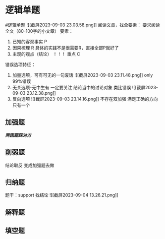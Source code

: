 # 逻辑单题
#逻辑单题
![[截屏2023-09-03 23.03.58.png]]
阅读文章，找全要素：
要求阅读全文（80-100字的小文章）
要素：
1. 已知的客观事实 P
2. 因果梳理 R 具体的实践不是很需要R，直接全部P就好了
3. 主观的观点（结论） ！！！ 重点 C

错误选项特征：
1. 加量选项，可有可无的一句废话
![[截屏2023-09-03 23.11.48.png]]
only 99%错误
2. 无关选项-无中生有
一定要关注 结论当中的讨论对象 类比错误
![[截屏2023-09-03 23.12.38.png]]
3. 反向选项
![[截屏2023-09-03 23.14.16.png]]
不存在双加强
满足正确的方向只有一个
## 加强题
***两因题踩对方***

## 削弱题
结论取反 变成加强题去做

## 归纳题
题干：support
找结论
![[截屏2023-09-04 13.26.21.png]]
## 解释题

## 填空题
